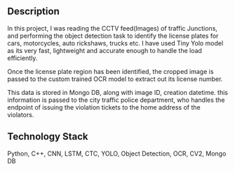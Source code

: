 ## Description
In this project, I was reading the CCTV feed(Images) of traffic Junctions, and performing the object detection task to identify the license plates for cars, motorcycles, auto rickshaws, trucks etc. I have used Tiny Yolo model as its very fast, lightweight and accurate enough to handle the load efficiently.

Once the license plate region has been identified, the cropped image is passed to the custom trained OCR model to extract out its license number. 

This data is stored in Mongo DB, along with image ID, creation datetime. this information is passed to the city traffic police department, who handles the endpoint of issuing the violation tickets to the home address of the violators.

## Technology Stack
Python, C++, CNN, LSTM, CTC, YOLO, Object Detection, OCR, CV2, Mongo DB